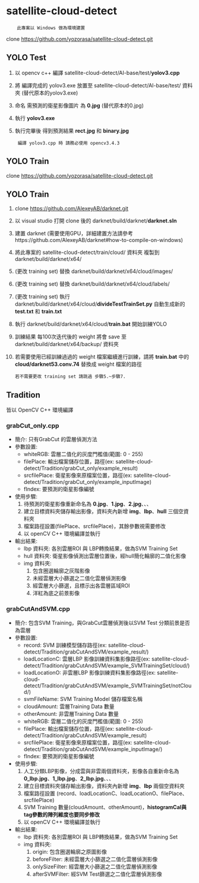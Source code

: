 # satellite-cloud-detect
        此專案以 Windows 做為環境建置
clone https://github.com/yozorasa/satellite-cloud-detect.git

## YOLO Test

1. 以 opencv c++ 編譯 satellite-cloud-detect/AI-base/test/**yolov3.cpp**
2. 將 編譯完成的 yolov3.exe 放置至 satellite-cloud-detect/AI-base/test/ 資料夾 (替代原本的yolov3.exe)
3. 命名 需預測的衛星影像圖片 為 **0.jpg** (替代原本的0.jpg)
4. 執行 **yolov3.exe**
5. 執行完畢後 得到預測結果 **rect.jpg** 和 **binary.jpg**

        編譯 yolov3.cpp 時 請務必使用 opencv3.4.3

## YOLO Train

clone https://github.com/yozorasa/satellite-cloud-detect.git

## YOLO Train

1. clone https://github.com/AlexeyAB/darknet.git
2. 以 visual studio 打開 clone 後的 darknet/build/darknet/**darknet.sln**
3. 建置 darknet (需要使用GPU，詳細建置方法請參考https://github.com/AlexeyAB/darknet#how-to-compile-on-windows)
4. 將此專案的 satellite-cloud-detect/train/cloud/ 資料夾 複製到darknet/build/darknet/x64/
5. (更改 training set) 替換 darknet/build/darknet/x64/cloud/images/
6. (更改 training set) 替換 darknet/build/darknet/x64/cloud/labels/
7. (更改 training set) 執行 darknet/build/darknet/x64/cloud/**divideTestTrainSet.py** 自動生成新的 **test.txt** 和 **train.txt**
8. 執行 darknet/build/darknet/x64/cloud/**train.bat** 開始訓練YOLO
9. 訓練結果 每100次迭代後的 weight 將會 save 至 darknet/build/darknet/x64/backup/ 資料夾
10. 若需要使用已經訓練過過的 weight 檔案繼續進行訓練，請將 **train.bat** 中的 **cloud/darknet53.conv.74** 替換成 weight 檔案的路徑

        若不需要更改 training set 請跳過 步驟5.~步驟7.



## Tradition
皆以 OpenCV C++ 環境編譯

### grabCut_only.cpp

- 簡介: 只有GrabCut 的雲層偵測方法
- 參數設置: 
  - whiteRGB: 雲層二值化的灰度門檻值(範圍: 0 - 255)
  - filePlace: 輸出檔案儲存位置，路徑(ex: satellite-cloud-detect/Tradition/grabCut_only/example_result)
  - srcfilePlace: 衛星影像來原檔案位置，路徑(ex: satellite-cloud-detect/Tradition/grabCut_only/example_inputImage)
  - fIndex: 要預測的衛星影像編號
- 使用步驟:
  1. 待預測的衛星影像重新命名為 **0.jpg**、**1.jpg**、**2.jpg**、、、
  2. 建立目標資料夾儲存輸出影像，資料夾內新增 **img**、**lbp**、**hull** 三個空資料夾
  3. 檔案路徑設置(filePlace、srcfilePlace)，其餘參數視需要修改
  4. 以 openCV C++ 環境編譯並執行
- 輸出結果: 
  - lbp 資料夾: 各別雲層ROI 與 LBP轉換結果，做為SVM Training Set
  - hull 資料夾: 衛星影像偵測出雲層位置後，經hull簡化輪廓的二值化影像
  - img 資料夾:
    1. 包含圈選輪廓之灰階影像
    2. 未經雲層大小篩選之二值化雲層偵測影像
    3. 經雲層大小篩選，且標示出各雲層區域ROI
    4. 洋紅為底之前景影像


### grabCutAndSVM.cpp

- 簡介: 包含SVM Training，與GrabCut雲層偵測後以SVM Test 分類前景是否為雲層
- 參數設置: 
  - record: SVM 訓練模型儲存路徑(ex: satellite-cloud-detect/Tradition/grabCutAndSVM/example_result/)
  - loadLocationC: 雲層LBP 影像訓練資料集影像路徑(ex: satellite-cloud-detect/Tradition/grabCutAndSVM/example_SVMTrainingSet/cloud/)
  - loadLocationO: 非雲層LBP 影像訓練資料集影像路徑(ex: satellite-cloud-detect/Tradition/grabCutAndSVM/example_SVMTrainingSet/notCloud/)
  - svmFileName: SVM Training Model 儲存檔案名稱
  - cloudAmount: 雲層Training Data 數量
  - otherAmount: 非雲層Training Data 數量
  - whiteRGB: 雲層二值化的灰度門檻值(範圍: 0 - 255)
  - filePlace: 輸出檔案儲存位置，路徑(ex: satellite-cloud-detect/Tradition/grabCutAndSVM/example_result)
  - srcfilePlace: 衛星影像來原檔案位置，路徑(ex: satellite-cloud-detect/Tradition/grabCutAndSVM/example_inputImage/)
  - fIndex: 要預測的衛星影像編號
- 使用步驟:
  1. 人工分類LBP影像，分成雲與非雲兩個資料夾，影像各自重新命名為 **0_lbp.jpg**、**1_lbp.jpg**、**2_lbp.jpg**、、、
  2. 建立目標資料夾儲存輸出影像，資料夾內新增 **img**、**lbp** 兩個空資料夾
  3. 檔案路徑設置 (record、loadLocationC、loadLocationO、filePlace、srcfilePlace)
  4. SVM Training 數量(cloudAmount、otherAmount)，**histogramCal與tag參數的陣列維度也要同步修改**
  5. 以 openCV C++ 環境編譯並執行
- 輸出結果: 
  - lbp 資料夾: 各別雲層ROI 與 LBP轉換結果，做為SVM Training Set
  - img 資料夾:
    1. origin: 包含圈選輪廓之原圖影像
    2. beforeFilter: 未經雲層大小篩選之二值化雲層偵測影像
    3. onlySizeFilter: 經雲層大小篩選之二值化雲層偵測影像
    4. afterSVMFilter: 經SVM Test篩選之二值化雲層偵測影像


